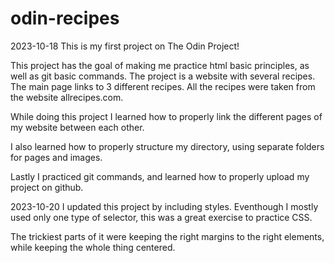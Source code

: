 # odin-recipes
2023-10-18
This is my first project on The Odin Project! 

This project has the goal of making me practice html basic principles, as well as git basic commands. The project is a website with several recipes. The main page links to 3 different recipes. All the recipes were taken from the website allrecipes.com.

While doing this project I learned how to properly link the different pages of my website between each other.

I also learned how to properly structure my directory, using separate folders for pages and images.

Lastly I practiced git commands, and learned how to properly upload my project on github. 

2023-10-20
I updated this project by including styles. Eventhough I mostly used only one type of selector, this was a great exercise to practice CSS.

The trickiest parts of it were keeping the right margins to the right elements, while keeping the whole thing centered.
